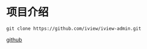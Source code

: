 # 项目介绍

`git clone https://github.com/iview/iview-admin.git`

[github](https://github.com/iview/iview-admin.git)
